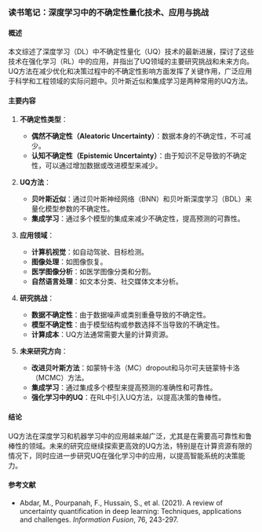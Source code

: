 ### 读书笔记：深度学习中的不确定性量化技术、应用与挑战

#### 概述
本文综述了深度学习（DL）中不确定性量化（UQ）技术的最新进展，探讨了这些技术在强化学习（RL）中的应用，并指出了UQ领域的主要研究挑战和未来方向。UQ方法在减少优化和决策过程中的不确定性影响方面发挥了关键作用，广泛应用于科学和工程领域的实际问题中。贝叶斯近似和集成学习是两种常用的UQ方法。

#### 主要内容
1. **不确定性类型**：
   - **偶然不确定性（Aleatoric Uncertainty）**：数据本身的不确定性，不可减少。
   - **认知不确定性（Epistemic Uncertainty）**：由于知识不足导致的不确定性，可以通过增加数据或改进模型来减少。

2. **UQ方法**：
   - **贝叶斯近似**：通过贝叶斯神经网络（BNN）和贝叶斯深度学习（BDL）来量化模型参数的不确定性。
   - **集成学习**：通过多个模型的集成来减少不确定性，提高预测的可靠性。

3. **应用领域**：
   - **计算机视觉**：如自动驾驶、目标检测。
   - **图像处理**：如图像恢复。
   - **医学图像分析**：如医学图像分类和分割。
   - **自然语言处理**：如文本分类、社交媒体文本分析。

4. **研究挑战**：
   - **数据不确定性**：由于数据噪声或类别重叠导致的不确定性。
   - **模型不确定性**：由于模型结构或参数选择不当导致的不确定性。
   - **计算成本**：UQ方法通常需要大量的计算资源。

5. **未来研究方向**：
   - **改进贝叶斯方法**：如蒙特卡洛（MC）dropout和马尔可夫链蒙特卡洛（MCMC）方法。
   - **集成学习**：通过集成多个模型来提高预测的准确性和可靠性。
   - **强化学习中的UQ**：在RL中引入UQ方法，以提高决策的鲁棒性。

#### 结论
UQ方法在深度学习和机器学习中的应用越来越广泛，尤其是在需要高可靠性和鲁棒性的领域。未来的研究应继续探索更高效的UQ方法，特别是在计算资源有限的情况下，同时应进一步研究UQ在强化学习中的应用，以提高智能系统的决策能力。

#### 参考文献
- Abdar, M., Pourpanah, F., Hussain, S., et al. (2021). A review of uncertainty quantification in deep learning: Techniques, applications and challenges. *Information Fusion*, 76, 243-297.